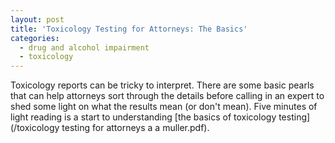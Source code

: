 ```yaml
---
layout: post
title: 'Toxicology Testing for Attorneys: The Basics'
categories:
  - drug and alcohol impairment
  - toxicology
---
```



Toxicology reports can be tricky to interpret. There are some basic pearls that can help attorneys sort through the details before calling in an expert to shed some light on what the results mean (or don't mean). Five minutes of light reading is a start to understanding [the basics of toxicology testing](/toxicology testing for attorneys a a muller.pdf).